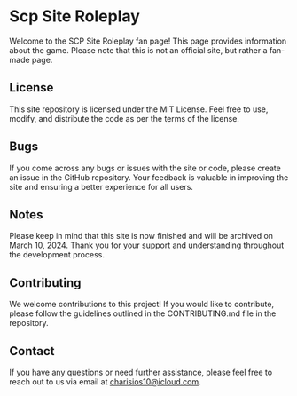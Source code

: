 # Scp Site Roleplay

Welcome to the SCP Site Roleplay fan page! This page provides information about the game. Please note that this is not an official site, but rather a fan-made page.

## License

This site repository is licensed under the MIT License. Feel free to use, modify, and distribute the code as per the terms of the license.

## Bugs

If you come across any bugs or issues with the site or code, please create an issue in the GitHub repository. Your feedback is valuable in improving the site and ensuring a better experience for all users.

## Notes

Please keep in mind that this site is now finished and will be archived on March 10, 2024. Thank you for your support and understanding throughout the development process.

## Contributing

We welcome contributions to this project! If you would like to contribute, please follow the guidelines outlined in the CONTRIBUTING.md file in the repository.

## Contact

If you have any questions or need further assistance, please feel free to reach out to us via email at [charisios10@icloud.com](mailto:charisios10@icloud.com).
